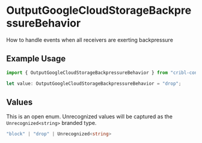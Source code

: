 # OutputGoogleCloudStorageBackpressureBehavior

How to handle events when all receivers are exerting backpressure

## Example Usage

```typescript
import { OutputGoogleCloudStorageBackpressureBehavior } from "cribl-control-plane/models";

let value: OutputGoogleCloudStorageBackpressureBehavior = "drop";
```

## Values

This is an open enum. Unrecognized values will be captured as the `Unrecognized<string>` branded type.

```typescript
"block" | "drop" | Unrecognized<string>
```